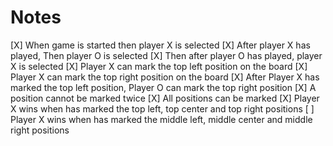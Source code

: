# Notes

[X] When game is started then player X is selected
[X] After player X has played, Then player O is selected
[X] Then after player O has played, player X is selected
[X] Player X can mark the top left position on the board
[X] Player X can mark the top right position on the board
[X] After Player X has marked the top left position, Player O can mark the top right position
[X] A position cannot be marked twice
[X] All positions can be marked
[X] Player X wins when has marked the top left, top center and top right positions
[ ] Player X wins when has marked the middle left, middle center and middle right positions